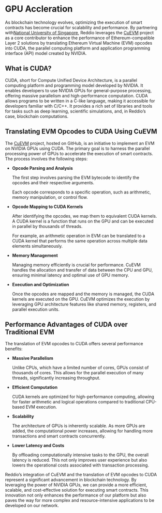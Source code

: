 # GPU Accleration

As blockchain technology evolves, optimizing the execution of smart contracts has become crucial for scalability and performance. By partnering with[National University of Singapore](https://nus.edu.sg/), Reddio leverages the [CuEVM](https://github.com/sbip-sg/CuEVM) project as a core contributor to enhance the performance of Ethereum-compatible Layer 2 solutions by translating Ethereum Virtual Machine (EVM) opcodes into CUDA, the parallel computing platform and application programming interface (API) model created by NVIDIA. 

## What is CUDA?

CUDA, short for Compute Unified Device Architecture, is a parallel computing platform and programming model developed by NVIDIA. It enables developers to use NVIDIA GPUs for general-purpose processing, offering massive parallelism and high-performance computation. CUDA allows programs to be written in a C-like language, making it accessible for developers familiar with C/C++. It provides a rich set of libraries and tools for tasks such as deep learning, scientific simulations, and, in Reddio’s case, blockchain computations.

## Translating EVM Opcodes to CUDA Using CuEVM

The [CuEVM](https://github.com/sbip-sg/CuEVM) project, hosted on GitHub, is an initiative to implement an EVM on NVIDIA GPUs using CUDA. The primary goal is to harness the parallel processing power of GPUs to accelerate the execution of smart contracts. The process involves the following steps:

- **Opcode Parsing and Analysis**

    The first step involves parsing the EVM bytecode to identify the opcodes and their respective arguments.
    
    Each opcode corresponds to a specific operation, such as arithmetic, memory manipulation, or control flow.

- **Opcode Mapping to CUDA Kernels**
    
    After identifying the opcodes, we map them to equivalent CUDA kernels. A CUDA kernel is a function that runs on the GPU and can be executed in parallel by thousands of threads.
    
    For example, an arithmetic operation in EVM can be translated to a CUDA kernel that performs the same operation across multiple data elements simultaneously.

- **Memory Management**
    
    Managing memory efficiently is crucial for performance. CuEVM handles the allocation and transfer of data between the CPU and GPU, ensuring minimal latency and optimal use of GPU memory.

- **Execution and Optimization**

    Once the opcodes are mapped and the memory is managed, the CUDA kernels are executed on the GPU. CuEVM optimizes the execution by leveraging GPU architecture features like shared memory, registers, and parallel execution units.

## Performance Advantages of CUDA over Traditional EVM

The translation of EVM opcodes to CUDA offers several performance benefits:

- **Massive Parallelism**

    Unlike CPUs, which have a limited number of cores, GPUs consist of thousands of cores. This allows for the parallel execution of many threads, significantly increasing throughput.

- **Efficient Computation**
    
    CUDA kernels are optimized for high-performance computing, allowing for faster arithmetic and logical operations compared to traditional CPU-based EVM execution.

- **Scalability**
    
    The architecture of GPUs is inherently scalable. As more GPUs are added, the computational power increases, allowing for handling more transactions and smart contracts concurrently.

- **Lower Latency and Costs**
    
    By offloading computationally intensive tasks to the GPU, the overall latency is reduced. This not only improves user experience but also lowers the operational costs associated with transaction processing.


Reddio’s integration of CuEVM and the translation of EVM opcodes to CUDA represent a significant advancement in blockchain technology. By leveraging the power of NVIDIA GPUs, we can provide a more efficient, scalable, and cost-effective solution for executing smart contracts. This innovation not only enhances the performance of our platform but also paves the way for more complex and resource-intensive applications to be developed on our network.